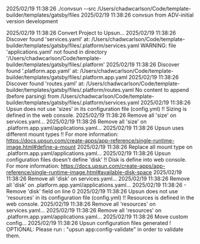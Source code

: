 2025/02/19 11:38:26 ./convsun --src /Users/chadwcarlson/Code/template-builder/templates/gatsby/files
2025/02/19 11:38:26 
convsun from ADV-initial version development

2025/02/19 11:38:26 Convert Project to Upsun...
2025/02/19 11:38:26 Discover found 'services.yaml' at: /Users/chadwcarlson/Code/template-builder/templates/gatsby/files/.platform/services.yaml
WARNING: file 'applications.yaml' not found in directory '/Users/chadwcarlson/Code/template-builder/templates/gatsby/files/.platform'
2025/02/19 11:38:26 Discover found '.platform.app.yaml' at: /Users/chadwcarlson/Code/template-builder/templates/gatsby/files/.platform.app.yaml
2025/02/19 11:38:26 Discover found 'routes.yaml' at: /Users/chadwcarlson/Code/template-builder/templates/gatsby/files/.platform/routes.yaml
No content to append (before parsing) from /Users/chadwcarlson/Code/template-builder/templates/gatsby/files/.platform/services.yaml
2025/02/19 11:38:26 Upsun does not use 'sizes' in its configuration file (config.yml) !!
	Sizing is defined in the web console.
2025/02/19 11:38:26 Remove all 'size' on services.yaml...
2025/02/19 11:38:26 Remove all 'size' on .platform.app.yaml/applications.yaml...
2025/02/19 11:38:26 Upsun uses different mount types !!
	For more information: https://docs.upsun.com/create-apps/app-reference/single-runtime-image.html#define-a-mount
2025/02/19 11:38:26 Replace all mount type on .platform.app.yaml/applications.yaml...
2025/02/19 11:38:26 Upsun configuration files doesn't define 'disk' !!
	Disk is define into web console.
	For more information: https://docs.upsun.com/create-apps/app-reference/single-runtime-image.html#available-disk-space
2025/02/19 11:38:26 Remove all 'disk' on services.yaml...
2025/02/19 11:38:26 Remove all 'disk' on .platform.app.yaml/applications.yaml...
2025/02/19 11:38:26 - Remove 'disk' field on line 0
2025/02/19 11:38:26 Upsun does not use 'resources' in its configuration file (config.yml) !!
	Resources is defined in the web console.
2025/02/19 11:38:26 Remove all 'resources' on services.yaml...
2025/02/19 11:38:26 Remove all 'resources' on .platform.app.yaml/applications.yaml...
2025/02/19 11:38:26 Move custom config...
2025/02/19 11:38:26 Upsun configuration files generated !
	OPTIONAL: Please run : "upsun app:config-validate" in order to validate them.
